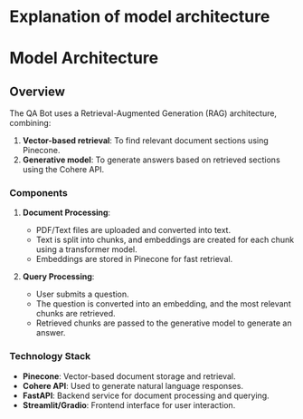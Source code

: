 # Explanation of model architecture 
# Model Architecture

## Overview
The QA Bot uses a Retrieval-Augmented Generation (RAG) architecture, combining:
1. **Vector-based retrieval**: To find relevant document sections using Pinecone.
2. **Generative model**: To generate answers based on retrieved sections using the Cohere API.

### Components
1. **Document Processing**:
   - PDF/Text files are uploaded and converted into text.
   - Text is split into chunks, and embeddings are created for each chunk using a transformer model.
   - Embeddings are stored in Pinecone for fast retrieval.

2. **Query Processing**:
   - User submits a question.
   - The question is converted into an embedding, and the most relevant chunks are retrieved.
   - Retrieved chunks are passed to the generative model to generate an answer.

### Technology Stack
- **Pinecone**: Vector-based document storage and retrieval.
- **Cohere API**: Used to generate natural language responses.
- **FastAPI**: Backend service for document processing and querying.
- **Streamlit/Gradio**: Frontend interface for user interaction.
